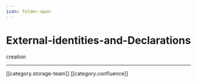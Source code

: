 ```yaml
---
icon: folder-open
---
```


# External-identities-and-Declarations

creation

***

\[\[category.storage-team]] \[\[category.confluence]]
